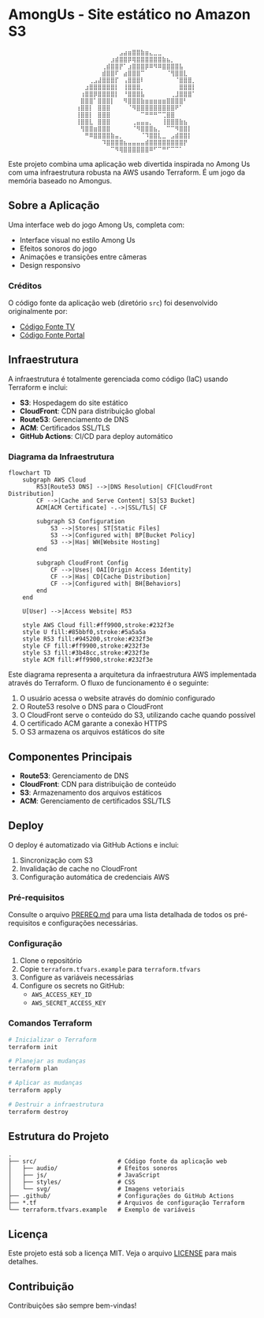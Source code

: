 # AmongUs - Site estático no Amazon S3

                      ⠀⠀⠀⠀⠀⠀⠀⠀⠀⠀⠀⣠⣴⣶⣿⣿⣷⣶⣄⣀⣀⠀⠀⠀⠀⠀⠀⠀⠀⠀
                      ⠀⠀⠀⠀⠀⠀⠀⠀⠀⣰⣾⣿⣿⡿⢿⣿⣿⣿⣿⣿⣿⣷⣦⡀⠀⠀⠀⠀⠀
                      ⠀⠀⠀⠀⠀⠀⠀⢀⣾⣿⣿⡟⠁⣰⣿⣿⣿⡿⠿⠻⠿⣿⣿⣿⣿⣧⠀⠀⠀⠀
                      ⠀⠀⠀⠀⠀⠀⠀⣾⣿⣿⠏⠀⣴⣿⣿⣿⠉⠀⠀⠀⠀⠀⠈⢻⣿⣿⣇⠀⠀⠀
                      ⠀⠀⠀⠀⢀⣠⣼⣿⣿⣿⡏⠀⢠⣿⣿⣿⠇⠀⠀⠀⠀⠀⠀⠀⠈⣿⣿⣿⡀⠀⠀
                      ⠀⠀⠀⣰⣿⣿⣿⣿⣿⣿⡇⠀⢸⣿⣿⣿⡀⠀⠀⠀⠀⠀⠀⠀⠀⣿⣿⣿⡇⠀⠀
                      ⠀⠀⢰⣿⣿⡿⣿⣿⣿⣿⡇⠀⠘⣿⣿⣿⣧⠀⠀⠀⠀⠀⠀⢀⣸⣿⣿⣿⠁⠀⠀
                      ⠀⠀⣿⣿⣿⠁⣿⣿⣿⡇⠀⠀⠻⣿⣿⣿⣷⣶⣶⣶⣶⣶⣿⣿⣿⣿⠃⠀⠀⠀
                      ⠀⢰⣿⣿⡇⠀⣿⣿⣿⠀⠀⠀⠀⠈⠻⣿⣿⣿⣿⣿⣿⣿⣿⣿⠟⠁⠀⠀⠀⠀
                      ⠀⢸⣿⣿⡇⠀⣿⣿⣿⠀⠀⠀⠀⠀⠀⠀⠉⠛⠛⠛⠉⢉⣿⣿⠀⠀⠀⠀⠀⠀
                      ⠀⢸⣿⣿⣇⠀⣿⣿⣿⠀⠀⠀⠀⠀⢀⣤⣤⣤⡀⠀⠀⢸⣿⣿⣿⣷⣦⠀⠀⠀
                      ⠀⠀⢻⣿⣿⣶⣿⣿⣿⠀⠀⠀⠀⠀⠈⠻⣿⣿⣿⣦⡀⠀⠉⠉⠻⣿⣿⡇⠀⠀
                      ⠀⠀⠀⠛⠿⣿⣿⣿⣿⣷⣤⡀⠀⠀⠀⠀⠈⠹⣿⣿⣇⣀⠀⣠⣾⣿⣿⡇⠀⠀
                      ⠀⠀⠀⠀⠀⠀⠀⠹⣿⣿⣿⣿⣦⣤⣤⣤⣤⣾⣿⣿⣿⣿⣿⣿⣿⣿⡟⠀⠀⠀
                      ⠀⠀⠀⠀⠀⠀⠀⠀⠀⠉⠻⢿⣿⣿⣿⣿⣿⣿⠿⠋⠉⠛⠋⠉⠉⠁⠀⠀⠀⠀
Este projeto combina uma aplicação web divertida inspirada no Among Us com uma infraestrutura robusta na AWS usando Terraform. É um jogo da memória baseado no Amongus.

## Sobre a Aplicação

Uma interface web do jogo Among Us, completa com:
- Interface visual no estilo Among Us
- Efeitos sonoros do jogo
- Animações e transições entre câmeras
- Design responsivo

### Créditos

O código fonte da aplicação web (diretório `src`) foi desenvolvido originalmente por:
- [Código Fonte TV](https://www.youtube.com/user/codigofontetv)
- [Código Fonte Portal](https://codigofonte.tv/)

## Infraestrutura

A infraestrutura é totalmente gerenciada como código (IaC) usando Terraform e inclui:

- **S3**: Hospedagem do site estático
- **CloudFront**: CDN para distribuição global
- **Route53**: Gerenciamento de DNS
- **ACM**: Certificados SSL/TLS
- **GitHub Actions**: CI/CD para deploy automático

### Diagrama da Infraestrutura
```mermaid
flowchart TD
    subgraph AWS Cloud
        R53[Route53 DNS] -->|DNS Resolution| CF[CloudFront Distribution]
        CF -->|Cache and Serve Content| S3[S3 Bucket]
        ACM[ACM Certificate] -.->|SSL/TLS| CF
        
        subgraph S3 Configuration
            S3 -->|Stores| ST[Static Files]
            S3 -->|Configured with| BP[Bucket Policy]
            S3 -->|Has| WH[Website Hosting]
        end
        
        subgraph CloudFront Config
            CF -->|Uses| OAI[Origin Access Identity]
            CF -->|Has| CD[Cache Distribution]
            CF -->|Configured with| BH[Behaviors]
        end
    end
    
    U[User] -->|Access Website| R53

    style AWS Cloud fill:#ff9900,stroke:#232f3e
    style U fill:#85bbf0,stroke:#5a5a5a
    style R53 fill:#945200,stroke:#232f3e
    style CF fill:#ff9900,stroke:#232f3e
    style S3 fill:#3b48cc,stroke:#232f3e
    style ACM fill:#ff9900,stroke:#232f3e
```
Este diagrama representa a arquitetura da infraestrutura AWS implementada através do Terraform. O fluxo de funcionamento é o seguinte:

1. O usuário acessa o website através do domínio configurado
2. O Route53 resolve o DNS para o CloudFront
3. O CloudFront serve o conteúdo do S3, utilizando cache quando possível
4. O certificado ACM garante a conexão HTTPS
5. O S3 armazena os arquivos estáticos do site

## Componentes Principais

- **Route53**: Gerenciamento de DNS
- **CloudFront**: CDN para distribuição de conteúdo
- **S3**: Armazenamento dos arquivos estáticos
- **ACM**: Gerenciamento de certificados SSL/TLS


## Deploy

O deploy é automatizado via GitHub Actions e inclui:
1. Sincronização com S3
2. Invalidação de cache no CloudFront
3. Configuração automática de credenciais AWS

### Pré-requisitos

Consulte o arquivo [PREREQ.md](PREREQ.md) para uma lista detalhada de todos os pré-requisitos e configurações necessárias.

### Configuração

1. Clone o repositório
2. Copie `terraform.tfvars.example` para `terraform.tfvars`
3. Configure as variáveis necessárias
4. Configure os secrets no GitHub:
   - `AWS_ACCESS_KEY_ID`
   - `AWS_SECRET_ACCESS_KEY`

### Comandos Terraform

```bash
# Inicializar o Terraform
terraform init

# Planejar as mudanças
terraform plan

# Aplicar as mudanças
terraform apply

# Destruir a infraestrutura
terraform destroy
```

## Estrutura do Projeto

```
.
├── src/                       # Código fonte da aplicação web
│   ├── audio/                 # Efeitos sonoros
│   ├── js/                    # JavaScript
│   ├── styles/                # CSS
│   └── svg/                   # Imagens vetoriais
├── .github/                   # Configurações do GitHub Actions
├── *.tf                       # Arquivos de configuração Terraform
└── terraform.tfvars.example   # Exemplo de variáveis
```

## Licença

Este projeto está sob a licença MIT. Veja o arquivo [LICENSE](LICENSE) para mais detalhes.

## Contribuição

Contribuições são sempre bem-vindas!
